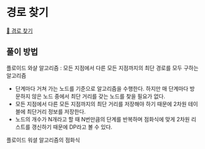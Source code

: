 # 경로 찾기
[:link: 경로 찾기](https://www.acmicpc.net/problem/11403)

## 풀이 방법
플로이드 와샬 알고리즘 : 모든 지점에서 다른 모든 지점까지의 최단 경로를 모두 구하는 알고리즘  
+ 단계마다 거쳐 가는 노드를 기준으로 알고리즘을 수행한다. 하지만 매 단계마다 방문하지 않은 노드 중에서 최단 거리를 갖는 노드를 찾을 필요가 없다.  
+ 모든 지점에서 다른 모든 지점까지의 최단 거리를 저장해야 하기 때문에 2차원 테이블에 최단거리 정보를 저장한다.
+ 노드의 개수가 N개라고 할 때 N번만큼의 단계를 반복하며 점화식에 맞게 2차원 리스트를 갱신하기 때문에 DP라고 볼 수 있다.

플로이드 워셜 알고리즘의 점화식



```java

```
